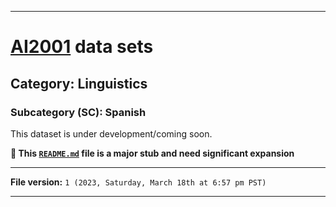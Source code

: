 
***

# [AI2001](https://github.com/seanpm2001/AI2001/) data sets

## Category: Linguistics

### Subcategory (SC): Spanish

This dataset is under development/coming soon.

**🌱️ This [`README.md`](/README.md) file is a major stub and need significant expansion**

***

**File version:** `1 (2023, Saturday, March 18th at 6:57 pm PST)`

***
